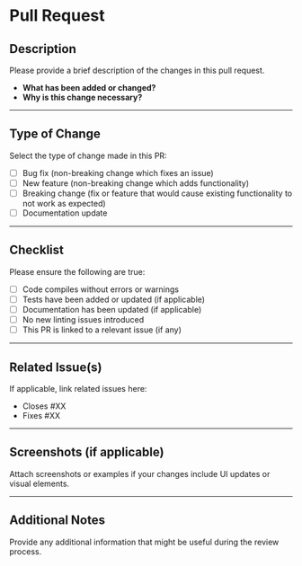 # Pull Request

## Description

Please provide a brief description of the changes in this pull request.

- **What has been added or changed?**
- **Why is this change necessary?**

---

## Type of Change

Select the type of change made in this PR:

- [ ] Bug fix (non-breaking change which fixes an issue)
- [ ] New feature (non-breaking change which adds functionality)
- [ ] Breaking change (fix or feature that would cause existing functionality to not work as expected)
- [ ] Documentation update

---

## Checklist

Please ensure the following are true:

- [ ] Code compiles without errors or warnings
- [ ] Tests have been added or updated (if applicable)
- [ ] Documentation has been updated (if applicable)
- [ ] No new linting issues introduced
- [ ] This PR is linked to a relevant issue (if any)

---

## Related Issue(s)

If applicable, link related issues here:

- Closes #XX
- Fixes #XX

---

## Screenshots (if applicable)

Attach screenshots or examples if your changes include UI updates or visual elements.

---

## Additional Notes

Provide any additional information that might be useful during the review process.
